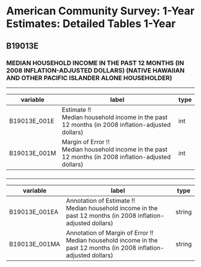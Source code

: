 # American Community Survey: 1-Year Estimates: Detailed Tables 1-Year

## B19013E

### MEDIAN HOUSEHOLD INCOME IN THE PAST 12 MONTHS (IN 2008 INFLATION-ADJUSTED DOLLARS) (NATIVE HAWAIIAN AND OTHER PACIFIC ISLANDER ALONE HOUSEHOLDER)

___

| variable | label | type |
| ----- | ----- | ----- |
| B19013E_001E | Estimate !!<br>Median household income in the past 12 months (in 2008 inflation-adjusted dollars) | int |
| B19013E_001M | Margin of Error !!<br>Median household income in the past 12 months (in 2008 inflation-adjusted dollars) | int |
### 

___

| variable | label | type |
| ----- | ----- | ----- |
| B19013E_001EA | Annotation of Estimate !!<br>Median household income in the past 12 months (in 2008 inflation-adjusted dollars) | string |
| B19013E_001MA | Annotation of Margin of Error !!<br>Median household income in the past 12 months (in 2008 inflation-adjusted dollars) | string |

